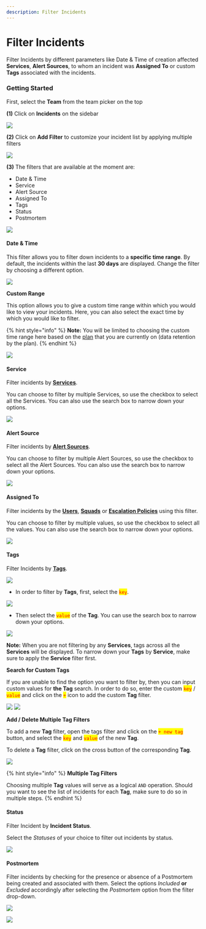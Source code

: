 ```yaml
---
description: Filter Incidents
---
```


# Filter Incidents

Filter Incidents by different parameters like Date & Time of creation affected **Services**, **Alert Sources**, to whom an incident was **Assigned To** or custom **Tags** associated with the incidents.

### Getting Started <a href="#getting-started" id="getting-started"></a>

First, select the **Team** from the team picker on the top

**(1)** Click on **Incidents** on the sidebar

![](../.gitbook/assets/incident\_list\_1.png)

**(2)** Click on **Add Filter** to customize your incident list by applying multiple filters

![](../.gitbook/assets/incident\_list\_7.png)

**(3)** The filters that are available at the moment are:

* Date & Time
* Service
* Alert Source
* Assigned To
* Tags
* Status
* Postmortem

![](../.gitbook/assets/incident\_list\_8.png)

#### Date & Time <a href="#date--time" id="date--time"></a>

This filter allows you to filter down incidents to a **specific time range**. By default, the incidents within the last **30 days** are displayed. Change the filter by choosing a different option.

![](../.gitbook/assets/filter\_1.png)

**Custom Range**

This option allows you to give a custom time range within which you would like to view your incidents. Here, you can also select the exact time by which you would like to filter.

{% hint style="info" %}
**Note:** You will be limited to choosing the custom time range here based on the [plan](https://squadcast.com/pricing) that you are currently on (data retention by the plan).
{% endhint %}

![](../.gitbook/assets/filter\_2.png)

#### Service <a href="#service" id="service"></a>

Filter incidents by [**Services**](../services/adding-a-service.md).

You can choose to filter by multiple Services, so use the checkbox to select all the Services. You can also use the search box to narrow down your options.

![](../.gitbook/assets/filter\_3.png)

#### Alert Source <a href="#alert-source" id="alert-source"></a>

Filter incidents by [**Alert Sources**](../services/adding-a-service.md#alert-sources-integrations).

You can choose to filter by multiple Alert Sources, so use the checkbox to select all the Alert Sources. You can also use the search box to narrow down your options.

![](../.gitbook/assets/filter\_4.png)

#### Assigned To <a href="#assigned-to" id="assigned-to"></a>

Filter incidents by the [**Users**](../manage-users/types-of-users.md), [**Squads**](../manage-teams/squads.md) or [**Escalation Policies**](../escalation-policies/create-and-manage-escalation-policies.md) using this filter.

You can choose to filter by multiple values, so use the checkbox to select all the values. You can also use the search box to narrow down your options.

![](../.gitbook/assets/filter\_5.png)

#### Tags <a href="#tags" id="tags"></a>

Filter Incidents by [**Tags**](../services/event-tagging.md).

![](../.gitbook/assets/filter\_6.png)

* In order to filter by **Tags**, first, select the <mark style="color:red;">`key`</mark>.

![](../.gitbook/assets/filter\_7.png)

* Then select the <mark style="color:red;">`value`</mark> of the **Tag**. You can use the search box to narrow down your options.

![](../.gitbook/assets/filter\_8.png)

**Note:** When you are not filtering by any **Services**, tags across all the **Services** will be displayed. To narrow down your **Tags** by **Service**, make sure to apply the **Service** filter first.

**Search for Custom Tags**

If you are unable to find the option you want to filter by, then you can input custom values for **the Tag** search. In order to do so, enter the custom <mark style="color:red;">`key`</mark> / <mark style="color:red;">`value`</mark> and click on the <mark style="color:red;">`+`</mark> icon to add the custom **Tag** filter.

![](../.gitbook/assets/filter\_9.png) ![](../.gitbook/assets/filter\_10.png)

**Add / Delete Multiple Tag Filters**

To add a new **Tag** filter, open the tags filter and click on the <mark style="color:red;">`+ new tag`</mark> button, and select the <mark style="color:red;">`key`</mark> and <mark style="color:red;">`value`</mark> of the new **Tag**.

To delete a **Tag** filter, click on the cross button of the corresponding **Tag**.

![](../.gitbook/assets/filter\_11.png)

{% hint style="info" %}
**Multiple Tag Filters**

Choosing multiple **Tag** values will serve as a logical `AND` operation. Should you want to see the list of incidents for each **Tag**, make sure to do so in multiple steps.
{% endhint %}

#### Status <a href="#status" id="status"></a>

Filter Incident by **Incident Status**.

Select the _Statuses_ of your choice to filter out incidents by status.

![](../.gitbook/assets/filter\_12.png)

#### Postmortem <a href="#postmortem" id="postmortem"></a>

Filter incidents by checking for the presence or absence of a Postmortem being created and associated with them. Select the options _Included_ **or** _Excluded_ accordingly after selecting the _Postmortem_ option from the filter drop-down.

![](../.gitbook/assets/filter\_16.png)

![](../.gitbook/assets/filter\_17.png)
